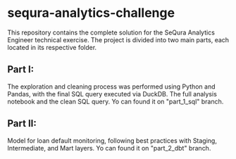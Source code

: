 # sequra-analytics-challenge

This repository contains the complete solution for the SeQura Analytics Engineer technical exercise. The project is divided into two main parts, each located in its respective folder.

## Part I: 
The exploration and cleaning process was performed using Python and Pandas, with the final SQL query executed via DuckDB. The full analysis notebook and the clean SQL query.
Yo can found it on "part_1_sql" branch.

## Part II: 
Model for loan default monitoring, following best practices with Staging, Intermediate, and Mart layers.
Yo can found it on "part_2_dbt" branch.
